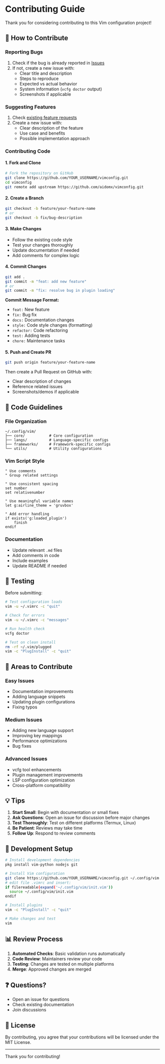 # Contributing Guide

Thank you for considering contributing to this Vim configuration project!

## 🤝 How to Contribute

### Reporting Bugs

1. Check if the bug is already reported in [Issues](https://github.com/aidomx/vimconfig/issues)
2. If not, create a new issue with:
   - Clear title and description
   - Steps to reproduce
   - Expected vs actual behavior
   - System information (`vcfg doctor` output)
   - Screenshots if applicable

### Suggesting Features

1. Check [existing feature requests](https://github.com/aidomx/vimconfig/issues?q=is%3Aissue+label%3Aenhancement)
2. Create a new issue with:
   - Clear description of the feature
   - Use case and benefits
   - Possible implementation approach

### Contributing Code

#### 1. Fork and Clone

```bash
# Fork the repository on GitHub
git clone https://github.com/YOUR_USERNAME/vimconfig.git
cd vimconfig
git remote add upstream https://github.com/aidomx/vimconfig.git
```

#### 2. Create a Branch

```bash
git checkout -b feature/your-feature-name
# or
git checkout -b fix/bug-description
```

#### 3. Make Changes

- Follow the existing code style
- Test your changes thoroughly
- Update documentation if needed
- Add comments for complex logic

#### 4. Commit Changes

```bash
git add .
git commit -m "feat: add new feature"
# or
git commit -m "fix: resolve bug in plugin loading"
```

**Commit Message Format:**

- `feat:` New feature
- `fix:` Bug fix
- `docs:` Documentation changes
- `style:` Code style changes (formatting)
- `refactor:` Code refactoring
- `test:` Adding tests
- `chore:` Maintenance tasks

#### 5. Push and Create PR

```bash
git push origin feature/your-feature-name
```

Then create a Pull Request on GitHub with:

- Clear description of changes
- Reference related issues
- Screenshots/demos if applicable

## 📝 Code Guidelines

### File Organization

```
~/.config/vim/
├── core/           # Core configuration
├── langs/          # Language-specific configs
├── frameworks/     # Framework-specific configs
└── utils/          # Utility configurations
```

### Vim Script Style

```vim
" Use comments
" Group related settings

" Use consistent spacing
set number
set relativenumber

" Use meaningful variable names
let g:airline_theme = 'gruvbox'

" Add error handling
if exists('g:loaded_plugin')
    finish
endif
```

### Documentation

- Update relevant `.md` files
- Add comments in code
- Include examples
- Update README if needed

## 🧪 Testing

Before submitting:

```bash
# Test configuration loads
vim -u ~/.vimrc -c "quit"

# Check for errors
vim -u ~/.vimrc -c "messages"

# Run health check
vcfg doctor

# Test on clean install
rm -rf ~/.vim/plugged
vim -c "PlugInstall" -c "quit"
```

## 🎯 Areas to Contribute

### Easy Issues

- Documentation improvements
- Adding language snippets
- Updating plugin configurations
- Fixing typos

### Medium Issues

- Adding new language support
- Improving key mappings
- Performance optimizations
- Bug fixes

### Advanced Issues

- vcfg tool enhancements
- Plugin management improvements
- LSP configuration optimization
- Cross-platform compatibility

## 💡 Tips

1. **Start Small**: Begin with documentation or small fixes
2. **Ask Questions**: Open an issue for discussion before major changes
3. **Test Thoroughly**: Test on different platforms (Termux, Linux)
4. **Be Patient**: Reviews may take time
5. **Follow Up**: Respond to review comments

## 🔧 Development Setup

```bash
# Install development dependencies
pkg install vim-python nodejs git

# Install Vim configuration
git clone https://github.com/YOUR_USERNAME/vimconfig.git ~/.config/vim
# edit file .vimrc and insert:
if filereadable(expand('~/.config/vim/init.vim'))
  source ~/.config/vim/init.vim
endif

# Install plugins
vim -c "PlugInstall" -c "quit"

# Make changes and test
vim
```

## 📊 Review Process

1. **Automated Checks**: Basic validation runs automatically
2. **Code Review**: Maintainers review your code
3. **Testing**: Changes are tested on multiple platforms
4. **Merge**: Approved changes are merged

## ❓ Questions?

- Open an issue for questions
- Check existing documentation
- Join discussions

## 📜 License

By contributing, you agree that your contributions will be licensed under the MIT License.

---

Thank you for contributing!
